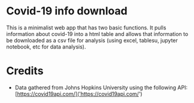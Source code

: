 # Covid-19 info download

This is a minimalist web app that has two basic functions. It pulls information about covid-19 into a html table and allows that information to be downloaded as a csv file for analysis (using excel, tablesu, jupyter notebook, etc for data analysis).

# Credits
* Data gathered from Johns Hopkins University using the following API: [https://covid19api.com/]('https://covid19api.com/')